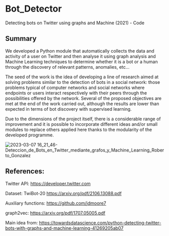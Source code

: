 # Bot_Detector
Detecting bots on Twitter using graphs and Machine (2021) - Code

## Summary

We developed a Python module that automatically collects the data and activity of a user on Twitter and then analyse it using graph analysis and Machine Learning techniques to determine whether it is a bot or a human through the discovery of relevant patterns, anomalies, etc...

The seed of the work is the idea of developing a line of research aimed at solving problems similar to the detection of bots in a social network: those problems typical of computer networks and social networks where endpoints or users interact respectively with their peers through the possibilities offered by the network.
Several of the proposed objectives are met at the end of the work carried out, although the results are lower than expected in terms of bot discovery with supervised learning.

Due to the dimensions of the project itself, there is a considerable range of improvement and it is possible to incorporate different ideas and/or small modules to replace others applied here thanks to the modularity of the developed programme.

![2023-03-07 16_21_46-Deteccion_de_Bots_en_Twitter_mediante_grafos_y_Machine_Learning_Roberto_Gonzalez](https://user-images.githubusercontent.com/62944884/223466656-ae2317c6-f296-4ca9-a64d-d69fd08e4838.png)

## References:

Twitter API: https://developer.twitter.com

Dataset: TwiBot-20 https://arxiv.org/pdf/2106.13088.pdf

Auxiliary functions: https://github.com/jdmoore7

graph2vec: https://arxiv.org/pdf/1707.05005.pdf

Main idea from: https://towardsdatascience.com/python-detecting-twitter-bots-with-graphs-and-machine-learning-41269205ab07
